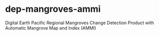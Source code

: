 # dep-mangroves-ammi
Digital Earth Pacific Regional Mangroves Change Detection Product with Automatic Mangrove Map and Index (AMMI)
